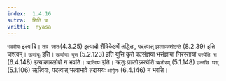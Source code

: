 ```yaml
---
index:  1.4.16
sutra:  सिति च
vritti:  nyasa
---
```


`भवदीयः` इत्यादि। `तत्र जातः`(4.3.25) इत्यादौ शैषिकेऽर्थे तद्धितः, पदत्वात् `झलाञ्जशोऽन्ते` (8.2.39) इति जश्त्वम्। `ऊर्णायुः` इति। `ऊर्णाया युस्` (5.2.123) इति युसि कृते पदसंज्ञया भसंज्ञायां निरस्तायां `यस्येति च` (6.4.148) इत्याकारलोपो न भवति। `ऋत्वियः` इति। ऋतुः प्राप्तोऽस्त्येति `ऋतोरण्` (5.1.148) `छन्दसि घस्` (5.1.106) ऋत्वियः, पदत्वात् भत्वाभावे तदाश्रयः `ओर्गुणः` (6.4.146) न भवति।
